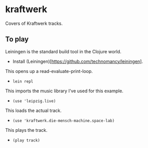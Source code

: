 kraftwerk
=========

Covers of Kraftwerk tracks.

To play
-------
Leiningen is the standard build tool in the Clojure world.

* Install (Leiningen)[https://github.com/technomancy/leiningen].

This opens up a read-evaluate-print-loop.

* `lein repl`

This imports the music library I've used for this example.

* `(use 'leipzig.live)`

This loads the actual track.

* `(use 'kraftwerk.die-mensch-machine.space-lab)`

This plays the track.

* `(play track)`
